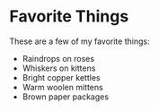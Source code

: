 # Favorite Things

These are a few of my favorite things:

- Raindrops on roses
- Whiskers on kittens
- Bright copper kettles
- Warm woolen mittens
- Brown paper packages
